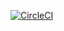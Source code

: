[![CircleCI](https://circleci.com/gh/CtripleU/ci-cd-project.svg?style=svg)](https://circleci.com/gh/CtripleU/ci-cd-project)
